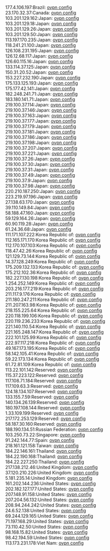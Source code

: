 177.4.106.197:Brazil: [ovpn config](vpn/177_4_106_197.ovpn)  
23.170.32.37:Canada: [ovpn config](vpn/23_170_32_37.ovpn)  
103.201.129.162:Japan: [ovpn config](vpn/103_201_129_162.ovpn)  
103.201.129.18:Japan: [ovpn config](vpn/103_201_129_18.ovpn)  
103.201.129.26:Japan: [ovpn config](vpn/103_201_129_26.ovpn)  
103.201.129.50:Japan: [ovpn config](vpn/103_201_129_50.ovpn)  
113.197.170.235:Japan: [ovpn config](vpn/113_197_170_235.ovpn)  
118.241.21.100:Japan: [ovpn config](vpn/118_241_21_100.ovpn)  
126.108.231.195:Japan: [ovpn config](vpn/126_108_231_195.ovpn)  
126.12.68.117:Japan: [ovpn config](vpn/126_12_68_117.ovpn)  
126.60.115.16:Japan: [ovpn config](vpn/126_60_115_16.ovpn)  
133.114.37.125:Japan: [ovpn config](vpn/133_114_37_125.ovpn)  
150.31.20.52:Japan: [ovpn config](vpn/150_31_20_52.ovpn)  
153.227.232.190:Japan: [ovpn config](vpn/153_227_232_190.ovpn)  
175.133.125.193:Japan: [ovpn config](vpn/175_133_125_193.ovpn)  
175.177.42.141:Japan: [ovpn config](vpn/175_177_42_141.ovpn)  
182.248.241.71:Japan: [ovpn config](vpn/182_248_241_71.ovpn)  
183.180.141.71:Japan: [ovpn config](vpn/183_180_141_71.ovpn)  
219.100.37.114:Japan: [ovpn config](vpn/219_100_37_114.ovpn)  
219.100.37.146:Japan: [ovpn config](vpn/219_100_37_146.ovpn)  
219.100.37.163:Japan: [ovpn config](vpn/219_100_37_163.ovpn)  
219.100.37.177:Japan: [ovpn config](vpn/219_100_37_177.ovpn)  
219.100.37.179:Japan: [ovpn config](vpn/219_100_37_179.ovpn)  
219.100.37.181:Japan: [ovpn config](vpn/219_100_37_181.ovpn)  
219.100.37.186:Japan: [ovpn config](vpn/219_100_37_186.ovpn)  
219.100.37.198:Japan: [ovpn config](vpn/219_100_37_198.ovpn)  
219.100.37.207:Japan: [ovpn config](vpn/219_100_37_207.ovpn)  
219.100.37.221:Japan: [ovpn config](vpn/219_100_37_221.ovpn)  
219.100.37.26:Japan: [ovpn config](vpn/219_100_37_26.ovpn)  
219.100.37.30:Japan: [ovpn config](vpn/219_100_37_30.ovpn)  
219.100.37.31:Japan: [ovpn config](vpn/219_100_37_31.ovpn)  
219.100.37.49:Japan: [ovpn config](vpn/219_100_37_49.ovpn)  
219.100.37.9:Japan: [ovpn config](vpn/219_100_37_9.ovpn)  
219.100.37.98:Japan: [ovpn config](vpn/219_100_37_98.ovpn)  
220.210.187.250:Japan: [ovpn config](vpn/220_210_187_250.ovpn)  
223.219.97.196:Japan: [ovpn config](vpn/223_219_97_196.ovpn)  
27.138.63.170:Japan: [ovpn config](vpn/27_138_63_170.ovpn)  
39.110.149.84:Japan: [ovpn config](vpn/39_110_149_84.ovpn)  
58.188.47.160:Japan: [ovpn config](vpn/58_188_47_160.ovpn)  
59.129.164.26:Japan: [ovpn config](vpn/59_129_164_26.ovpn)  
60.90.119.28:Japan: [ovpn config](vpn/60_90_119_28.ovpn)  
61.24.36.68:Japan: [ovpn config](vpn/61_24_36_68.ovpn)  
111.171.107.222:Korea Republic of: [ovpn config](vpn/111_171_107_222.ovpn)  
112.165.171.170:Korea Republic of: [ovpn config](vpn/112_165_171_170.ovpn)  
112.170.107.103:Korea Republic of: [ovpn config](vpn/112_170_107_103.ovpn)  
118.47.42.26:Korea Republic of: [ovpn config](vpn/118_47_42_26.ovpn)  
121.129.73.144:Korea Republic of: [ovpn config](vpn/121_129_73_144.ovpn)  
14.37.128.249:Korea Republic of: [ovpn config](vpn/14_37_128_249.ovpn)  
175.209.132.133:Korea Republic of: [ovpn config](vpn/175_209_132_133.ovpn)  
175.212.102.36:Korea Republic of: [ovpn config](vpn/175_212_102_36.ovpn)  
182.227.130.198:Korea Republic of: [ovpn config](vpn/182_227_130_198.ovpn)  
1.254.252.149:Korea Republic of: [ovpn config](vpn/1_254_252_149.ovpn)  
203.216.177.219:Korea Republic of: [ovpn config](vpn/203_216_177_219.ovpn)  
211.117.9.176:Korea Republic of: [ovpn config](vpn/211_117_9_176.ovpn)  
211.180.247.211:Korea Republic of: [ovpn config](vpn/211_180_247_211.ovpn)  
211.207.163.98:Korea Republic of: [ovpn config](vpn/211_207_163_98.ovpn)  
218.155.225.64:Korea Republic of: [ovpn config](vpn/218_155_225_64.ovpn)  
220.118.199.106:Korea Republic of: [ovpn config](vpn/220_118_199_106.ovpn)  
220.119.236.233:Korea Republic of: [ovpn config](vpn/220_119_236_233.ovpn)  
221.140.110.54:Korea Republic of: [ovpn config](vpn/221_140_110_54.ovpn)  
221.165.248.147:Korea Republic of: [ovpn config](vpn/221_165_248_147.ovpn)  
222.101.125.99:Korea Republic of: [ovpn config](vpn/222_101_125_99.ovpn)  
222.97.117.218:Korea Republic of: [ovpn config](vpn/222_97_117_218.ovpn)  
49.167.173.195:Korea Republic of: [ovpn config](vpn/49_167_173_195.ovpn)  
58.142.105.41:Korea Republic of: [ovpn config](vpn/58_142_105_41.ovpn)  
59.22.173.134:Korea Republic of: [ovpn config](vpn/59_22_173_134.ovpn)  
61.72.81.109:Korea Republic of: [ovpn config](vpn/61_72_81_109.ovpn)  
113.22.101.142:Reserved: [ovpn config](vpn/113_22_101_142.ovpn)  
115.37.223.122:Reserved: [ovpn config](vpn/115_37_223_122.ovpn)  
117.108.71.184:Reserved: [ovpn config](vpn/117_108_71_184.ovpn)  
117.109.63.3:Reserved: [ovpn config](vpn/117_109_63_3.ovpn)  
124.18.134.107:Reserved: [ovpn config](vpn/124_18_134_107.ovpn)  
133.155.7.59:Reserved: [ovpn config](vpn/133_155_7_59.ovpn)  
140.134.26.139:Reserved: [ovpn config](vpn/140_134_26_139.ovpn)  
180.197.108.144:Reserved: [ovpn config](vpn/180_197_108_144.ovpn)  
1.33.109.199:Reserved: [ovpn config](vpn/1_33_109_199.ovpn)  
217.172.253.129:Reserved: [ovpn config](vpn/217_172_253_129.ovpn)  
58.187.30.160:Reserved: [ovpn config](vpn/58_187_30_160.ovpn)  
188.190.134.51:Russian Federation: [ovpn config](vpn/188_190_134_51.ovpn)  
103.250.73.22:Singapore: [ovpn config](vpn/103_250_73_22.ovpn)  
91.242.144.77:Spain: [ovpn config](vpn/91_242_144_77.ovpn)  
218.161.121.158:Taiwan: [ovpn config](vpn/218_161_121_158.ovpn)  
184.22.146.161:Thailand: [ovpn config](vpn/184_22_146_161.ovpn)  
184.22.190.168:Thailand: [ovpn config](vpn/184_22_190_168.ovpn)  
184.22.227.250:Thailand: [ovpn config](vpn/184_22_227_250.ovpn)  
217.138.212.46:United Kingdom: [ovpn config](vpn/217_138_212_46.ovpn)  
37.120.210.226:United Kingdom: [ovpn config](vpn/37_120_210_226.ovpn)  
5.181.235.14:United Kingdom: [ovpn config](vpn/5_181_235_14.ovpn)  
161.202.144.236:United States: [ovpn config](vpn/161_202_144_236.ovpn)  
202.182.127.177:United States: [ovpn config](vpn/202_182_127_177.ovpn)  
207.148.91.158:United States: [ovpn config](vpn/207_148_91_158.ovpn)  
207.204.56.132:United States: [ovpn config](vpn/207_204_56_132.ovpn)  
208.94.244.242:United States: [ovpn config](vpn/208_94_244_242.ovpn)  
24.6.52.138:United States: [ovpn config](vpn/24_6_52_138.ovpn)  
69.244.129.165:United States: [ovpn config](vpn/69_244_129_165.ovpn)  
71.197.168.29:United States: [ovpn config](vpn/71_197_168_29.ovpn)  
73.110.42.50:United States: [ovpn config](vpn/73_110_42_50.ovpn)  
98.168.15.82:United States: [ovpn config](vpn/98_168_15_82.ovpn)  
98.42.194.59:United States: [ovpn config](vpn/98_42_194_59.ovpn)  
113.173.231.178:Viet Nam: [ovpn config](vpn/113_173_231_178.ovpn)  
